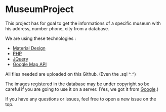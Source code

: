 # MuseumProject

This project has for goal to get the informations of a specific museum with his address, number phone, city from a database.

We are using these technologies :
<ul>
  <li><a href="http://materializecss.com/">Material Design</a></li>
  <li><a href="http://php.net">PHP</a></li>
  <li><a href="https://jquery.com/">JQuery</a></li>
  <li><a href="https://developers.google.com/maps/?hl=fr">Google Map API</a></li>
</ul>

All files needed are uploaded on this Github. (Even the .sql ^_^)

The images registered in the database may be under copyright so be careful if you are going to use it on a server. (Yes, we got it from <a href="http://google.com">Google</a>.)

If you have any questions or issues, feel free to open a new issue on the top.
